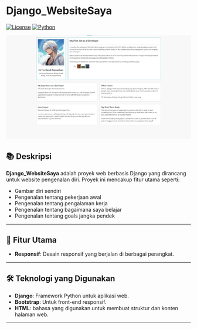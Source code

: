 # Django_WebsiteSaya

[![License](https://img.shields.io/badge/license-MIT-blue.svg)](LICENSE)
[![Python](https://img.shields.io/badge/python-3.8%2B-brightgreen)](https://www.python.org/)

![Gambar Preview Website](staticfiles\images\WhatsApp_Image_2025-01-26_at_00.34.30_2fe4482f.jpg)

## 📚 Deskripsi
**Django_WebsiteSaya** adalah proyek web berbasis Django yang dirancang untuk website pengenalan diri. Proyek ini mencakup fitur utama seperti:
- Gambar diri sendiri
- Pengenalan tentang pekerjaan awal
- Pengenalan tentang pengalaman kerja
- Pengenalan tentang bagaimana saya belajar
- Pengenalan tentang goals jangka pendek

---

## 🚀 Fitur Utama
- **Responsif**: Desain responsif yang berjalan di berbagai perangkat.

---

## 🛠️ Teknologi yang Digunakan
- **Django**: Framework Python untuk aplikasi web.
- **Bootstrap**: Untuk front-end responsif.
- **HTML**: bahasa yang digunakan untuk membuat struktur dan konten halaman web.

---